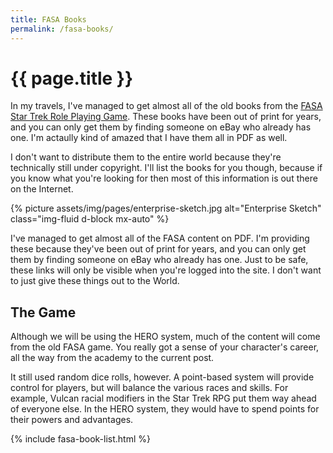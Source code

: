 ```yaml
---
title: FASA Books
permalink: /fasa-books/
---
```


# {{ page.title }}

In my travels, I've managed to get almost all of the old books from the [FASA Star Trek Role Playing Game](https://en.wikipedia.org/wiki/Star_Trek:_The_Role_Playing_Game). These books have been out of print for years, and you can only get them by finding someone on eBay who already has one. I'm actaully kind of amazed that I have them all in PDF as well.

I don't want to distribute them to the entire world because they're technically still under copyright. I'll list the books for you though, because if you know what you're looking for then most of this information is out there on the Internet.

{% picture assets/img/pages/enterprise-sketch.jpg alt="Enterprise Sketch" class="img-fluid d-block mx-auto" %}

I've managed to get almost all of the FASA content on PDF. I'm providing these because they've been out of print for years, and you can only get them by finding someone on eBay who already has one. Just to be safe, these links will only be visible when you're logged into the site. I don't want to just give these things out to the World.

## The Game
Although we will be using the HERO system, much of the content will come from the old FASA game. You really got a sense of your character's career, all the way from the academy to the current post.

It still used random dice rolls, however. A point-based system will provide control for players, but will balance the various races and skills. For example, Vulcan racial modifiers in the Star Trek RPG put them way ahead of everyone else. In the HERO system, they would have to spend points for their powers and advantages.

{% include fasa-book-list.html %}
